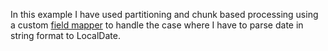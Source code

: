 In this example I have used partitioning and chunk based processing using a
custom [field mapper](src/main/java/com/example/batch/mappr/PersonFieldMapper.java) to handle the case where I have to parse date in string format to LocalDate.